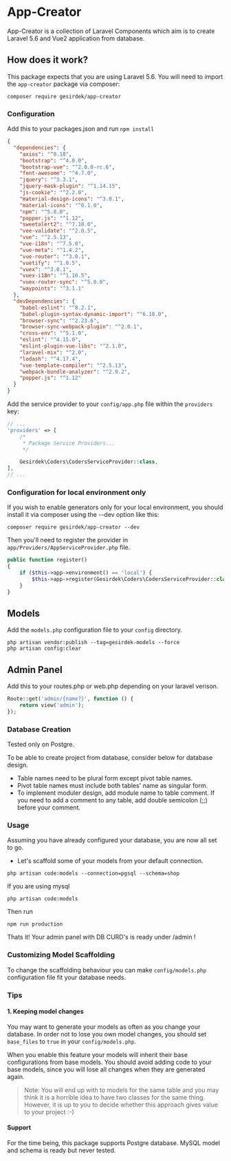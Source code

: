 # App-Creator

App-Creator is a collection of Laravel Components which aim is 
to create Laravel 5.6 and Vue2 application from database.

## How does it work?

This package expects that you are using Laravel 5.6.
You will need to import the `app-creator` package via composer:

```shell
composer require gesirdek/app-creator
```

### Configuration

Add this to your packages.json and run `npm install`

```json
{
  "dependencies": {
    "axios": "^0.18",
    "bootstrap": "^4.0.0",
    "bootstrap-vue": "^2.0.0-rc.6",
    "font-awesome": "^4.7.0",
    "jquery": "^3.3.1",
    "jquery-mask-plugin": "^1.14.15",
    "js-cookie": "^2.2.0",
    "material-design-icons": "^3.0.1",
    "material-icons": "^0.1.0",
    "npm": "^5.8.0",
    "popper.js": "^1.12",
    "sweetalert2": "^7.18.0",
    "vee-validate": "^2.0.5",
    "vue": "^2.5.13",
    "vue-i18n": "^7.5.0",
    "vue-meta": "^1.4.2",
    "vue-router": "^3.0.1",
    "vuetify": "^1.0.5",
    "vuex": "^3.0.1",
    "vuex-i18n": "^1.10.5",
    "vuex-router-sync": "^5.0.0",
    "waypoints": "^3.1.1"
  },
  "devDependencies": {
    "babel-eslint": "^8.2.1",
    "babel-plugin-syntax-dynamic-import": "^6.18.0",
    "browser-sync": "^2.23.6",
    "browser-sync-webpack-plugin": "^2.0.1",
    "cross-env": "^5.1.0",
    "eslint": "^4.15.0",
    "eslint-plugin-vue-libs": "^2.1.0",
    "laravel-mix": "^2.0",
    "lodash": "^4.17.4",
    "vue-template-compiler": "^2.5.13",
    "webpack-bundle-analyzer": "^2.9.2",
    "popper.js": "^1.12"
  }
}
```  

Add the service provider to your `config/app.php` file within the `providers` key:

```php
// ...
'providers' => [
    /*
     * Package Service Providers...
     */

    Gesirdek\Coders\CodersServiceProvider::class,
],
// ...
```
 
### Configuration for local environment only

If you wish to enable generators only for your local environment, you should install it via composer using the --dev option like this:

```shell
composer require gesirdek/app-creator --dev
```

Then you'll need to register the provider in `app/Providers/AppServiceProvider.php` file.

```php
public function register()
{
    if ($this->app->environment() == 'local') {
        $this->app->register(Gesirdek\Coders\CodersServiceProvider::class);
    }
}
```

## Models

Add the `models.php` configuration file to your `config` directory.

```shell
php artisan vendor:publish --tag=gesirdek-models --force
php artisan config:clear
```

## Admin Panel

Add this to your routes.php or web.php depending on your laravel verison.

```php
Route::get('admin/{name?}', function () {
    return view('admin');
});
```

### Database Creation

Tested only on Postgre.

To be able to create project from database, consider below for database design.

- Table names need to be plural form except pivot table names.
- Pivot table names must include both tables' name as singular form.
- To implement moduler design, add module name to table comment. If you need to add a comment to any table, add double semicolon (;;) before your comment.

### Usage

Assuming you have already configured your database, you are now all set to go.

- Let's scaffold some of your models from your default connection.

```shell
php artisan code:models --connection=pgsql --schema=shop
```

If you are using mysql
```shell
php artisan code:models
```

Then run
```shell
npm run production
```

Thats it! Your admin panel with DB CURD's is ready under /admin !

### Customizing Model Scaffolding

To change the scaffolding behaviour you can make `config/models.php` configuration file
fit your database needs. 

### Tips

#### 1. Keeping model changes

You may want to generate your models as often as you change your database. In order
not to lose you own model changes, you should set `base_files` to `true` in your `config/models.php`.

When you enable this feature your models will inherit their base configurations from
base models. You should avoid adding code to your base models, since you
will lose all changes when they are generated again.

> Note: You will end up with to models for the same table and you may think it is a horrible idea 
to have two classes for the same thing. However, it is up to you
to decide whether this approach gives value to your project :-)

#### Support

For the time being, this package supports Postgre database. MySQL model and schema is ready but never tested.
